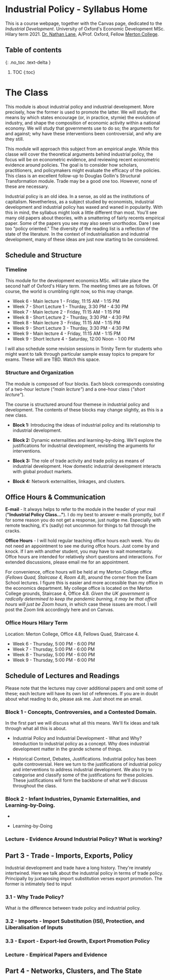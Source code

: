 # Industrial Policy - Syllabus Home
This is a course webpage, together with the Canvas page, dedicated to the *Industrial Development*.
University of Oxford's Economic Development MSc. Hilary term 2021.
[Dr. Nathan Lane](http://nathanlane.info), A/Prof. Oxford, Fellow [Merton College](https://www.merton.ox.ac.uk).

## Table of contents
{: .no_toc .text-delta }

1. TOC
{:toc}

# The Class

This module is about industrial policy and industrial development. More precisely, how the former is used to promote the latter. We will study the means by which states encourage (or, in practice, stymie) the evolution of industry, and shape the composition of economic activity within a national economy. We will study that governments use to do so; the arguments for and against; why have these interventions been controversial, and why are they still.

This module will approach this subject from an empirical angle. While this classe will cover the theoretical arguments behind industrial policy, the focus will be on econometric evidence, and reviewing recent econometric evidence around policies. The goal is to consider how scholars, practitioners, and policymakers might evaluate the efficacy of the policies. This class is an excellent follow-up to Douglas Gollin's Structural Transformation module. Trade may be a good one too. However, none of these are necessary.

Industrial policy is an old idea. In a sense, as old as the institutions of capitalism. Nevetherless, as a subject studied by economists, industrial development and industrial policy has waxed and waned in popularity. With this in mind, the syllabus might look a little different than most. You'll see many old papers about theories, with a smattering of fairly recents empirical paper. Some of the papers you see may also seem unorthodox. Dare I see too "policy oriented." The diversity of the reading list is a reflection of the state of the literature. In the context of industrialisation and industrial development, many of these ideas are just now starting to be considered.


## Schedule and Structure 


### Timeline

This module for the development economics MSc. will take place the second half of Oxford's Hilary term. The meeting times are as follows. Of course, the world is crumbling right now, so this may change.

- Week 6 - Main lecture 1 - Friday, 11:15 AM - 1:15 PM 
- Week 7 - Short Lecture 1 - Thurday, 3:30 PM - 4:30 PM
- Week 7 - Main lecture 2 -  Friday, 11:15 AM - 1:15 PM 
- Week 8 - Short Lecture 2 - Thurday, 3:30 PM - 4:30 PM
- Week 8 - Main lecture 3 -  Friday, 11:15 AM - 1:15 PM 
- Week 9 - Short Lecture 3 - Thurday, 3:30 PM - 4:30 PM
- Week 9 - Main lecture 4 -  Friday, 11:15 AM - 1:15 PM 
- Week 9 - Short lecture 4 - Saturday, 12:00 Noon - 1:00 PM


I will also schedule some revision sessions in Trinity Term for students who might want to talk through particular sample essay topics to prepare for exams. These will are TBD. Watch this space.

### Structure and Organization  

The module is composed of four blocks. Each block corresponds consisting of a two-hour lecture (_"main lecture"_) and a one-hour class (_"short lecture"_). 

The course is structured around four themese in industrial policy and development. The contents of these blocks may change slightly, as this is a new class. 

- __Block 1:__ Introducing the ideas of industrial policy and its relationship to industrial development. 

- __Block 2:__ Dynamic externalities and learning-by-doing. We'll explore the justifications for industrial development, revisiting the arguments for interventions.  

- __Block 3:__ The role of trade activity and trade policy as means of industrial development. How domestic industrial development interacts with global product markets. 

- __Block 4:__ Network externalities, linkages, and clusters. 


## Office Hours & Communication

__E-mail__ - It always helps to refer to the module in the header of your mail (__"Industrial Policy Class..."__). I do my best to answer e-mails promptly, but if for some reason you do not get a response, just nudge me. Especially with remote teaching, it's (sadly) not uncommon for things to fall through the cracks.

__Office Hours__  -  I will hold regular teaching office hours each week. You do not need an appointment to see me during offce hours. Just come by and knock. If I am with another student, you may have to wait momentarily. Offce hours are intended for relatively short questions and interactions. For extended discussions, please email me for an appointment. 

For convenience, office hours will be held at my Merton College office (_Fellows Quad, Staircase 4, Room 4.8_), around the corner from the Exam School lectures. I figure this is easier and more accessible than my office in the economics department. My college office is located on the Merton College grounds, Staircase 4, Office 4.8. _Given the UK government is radically determined to keep the pandemic burning, it may be that office hours will just be Zoom hours_, in which case these issues are moot. I will post the Zoom link accordingly here and on Canvas.

### Office Hours Hilary Term

Location:  Merton College, Office 4.8, Fellows Quad, Staircase 4.

- Week 6 - Thursday, 5:00 PM - 6:00 PM 
- Week 7 - Thursday, 5:00 PM - 6:00 PM 
- Week 8 - Thursday, 5:00 PM - 6:00 PM 
- Week 9 - Thursday, 5:00 PM - 6:00 PM 


## Schedule of Lectures and Readings

Please note that the lectures may cover additional papers and omit some of these; each lecture will have its own list of references. If you are in doubt about what reading to do, please ask me. Just shoot me an email. 

### Block 1 - Concepts, Controversies, and a Contested Domain.
In the first part we will discuss what all this means. We'll fix ideas and talk through what all this is about. 

- Industrial Policy and Industrial Development - What and Why?
Introduction to industrial policy as a concept. Why does industrial development matter in the grande scheme of things. 

- Historical Context, Debates, Justifications. 
Industrial policy has been quite controversial. Here we turn to the justifications of industrial policy and interventions to address industrial development. We also try to categorise and classify some of the justifications for these policies. These justifications will form the backbone of what we'll discuss throughout the class. 

### Block 2 - Infant Industries, Dynamic Externalities, and Learning-by-Doing.

- 

- Learning-by-Doing


### Lecture - Evidence Around Industrial Policy? What is working?


## Part 3 - Trade - Imports, Exports, Policy
Industrial development and trade have a long history. They're innately intertwined. Here we talk about the industrial policy in terms of trade policy. Principally by juxtaposing import substitution verses export promotion. The former is intimately tied to input 

### 3.1 - Why Trade Policy? 
What _is_ the difference between trade policy and industrial policy. 

### 3.2 - Imports - Import Substitution (ISI), Protection, and Liberalisation of Inputs

### 3.3 - Export - Export-led Growth, Export Promotion Policy

### Lecture - Empirical Papers and Evidence

## Part 4 - Networks, Clusters, and The State

